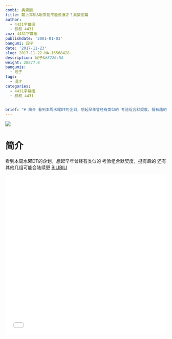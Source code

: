```yaml
---
combi: 奥黛丽
title: 戴上耳机&眼罩能不能说漫才？奥黛丽篇
author:
  - 4431字幕组
  - 叔叔_4431
zmz: 4431字幕组
publishdate: '2001-01-03'
bangumi: 段子
date: '2017-11-23'
slug: 2017-11-22-NA-16568428
description: 段子&#8226;NA
weight: 28877.0
bangumis:
  - 段子
tags:
  - 漫才
categories:
  - 4431字幕组
  - 叔叔_4431


brief: "# 简介 看到本周水曜DT的企划，想起早年曾经有类似的 考验组合默契度，挺有趣的 还有其他几组可能会陆续更"
---
```

![](https://i.imgur.com/CkAaHUq.png)
# 简介  
看到本周水曜DT的企划，想起早年曾经有类似的
考验组合默契度，挺有趣的
还有其他几组可能会陆续更
  [BILIBILI](https://www.bilibili.com/video/av16568428/)

<div class="vcontainer">  <iframe class="video" src="//www.bilibili.com/blackboard/player.html?aid=16568428" width="100%" height="500" frameborder="0" allowfullscreen="allowfullscreen"></iframe></div>
